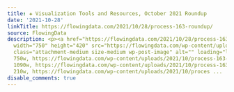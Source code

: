 ```yaml
---
title: ✚ Visualization Tools and Resources, October 2021 Roundup
date: '2021-10-28'
linkTitle: https://flowingdata.com/2021/10/28/process-163-roundup/
source: FlowingData
description: <p><a href="https://flowingdata.com/2021/10/28/process-163-roundup/"><img
  width="750" height="420" src="https://flowingdata.com/wp-content/uploads/2021/10/process-163-featured-750x420.png"
  class="attachment-medium size-medium wp-post-image" alt="" loading="lazy" srcset="https://flowingdata.com/wp-content/uploads/2021/10/process-163-featured-750x420.png
  750w, https://flowingdata.com/wp-content/uploads/2021/10/process-163-featured-1090x610.png
  1090w, https://flowingdata.com/wp-content/uploads/2021/10/process-163-featured-210x118.png
  210w, https://flowingdata.com/wp-content/uploads/2021/10/proces ...
disable_comments: true
---
```

<p><a href="https://flowingdata.com/2021/10/28/process-163-roundup/"><img width="750" height="420" src="https://flowingdata.com/wp-content/uploads/2021/10/process-163-featured-750x420.png" class="attachment-medium size-medium wp-post-image" alt="" loading="lazy" srcset="https://flowingdata.com/wp-content/uploads/2021/10/process-163-featured-750x420.png 750w, https://flowingdata.com/wp-content/uploads/2021/10/process-163-featured-1090x610.png 1090w, https://flowingdata.com/wp-content/uploads/2021/10/process-163-featured-210x118.png 210w, https://flowingdata.com/wp-content/uploads/2021/10/proces ...